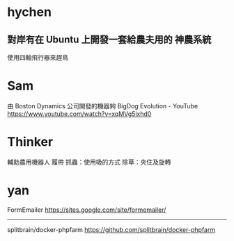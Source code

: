 


# hychen

對岸有在 Ubuntu 上開發一套給農夫用的 神農系統
--------
使用四軸飛行器來趕鳥

# Sam

由 Boston Dynamics 公司開發的機器夠
BigDog Evolution - YouTube <https://www.youtube.com/watch?v=xqMVg5ixhd0>  

# Thinker

輔助農用機器人
履帶
抓蟲：使用吸的方式
除草：夾住及旋轉

# yan

FormEmailer
<https://sites.google.com/site/formemailer/>  

--------

splitbrain/docker-phpfarm
<https://github.com/splitbrain/docker-phpfarm>  